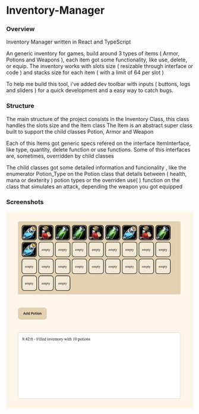 # Inventory-Manager

### Overview ###

Inventory Manager written in React and TypeScript

An generic inventory for games, build around 3 types of items ( Armor, Potions and Weapons ), each item got some functionality, like use, delete, or equip. The inventory works with slots size ( resizable through interface or code ) and stacks size for each item ( with a limit of 64 per slot )

To help me build this tool, i've added dev toolbar with inputs ( buttons, logs and sliders ) for a quick development and a easy way to catch bugs.

### Structure ###

The main structure of the project consists in the Inventory Class, this class handles the slots size and the Item class
The Item is an abstract super class built to support the child classes Potion, Armor and Weapon

Each of this Items got generic specs refered on the interface ItemInterface, like type, quantity, delete function or use functions. Some of this interfaces are, sometimes, overridden by child classes

The child classes got some detailed information and funcionality , like the enumerator Potion_Type on the Potion class that details between ( health, mana or dexterity ) potion types or the overriden use( ) function on the class that simulates an attack, depending the weapon you got equipped

### Screenshots ###

<img src='https://github.com/AfonsoCFonseca/Inventory-Manager/blob/master/screenshots/Screen Shot 2020-01-04 at 08.42.37.png'>
